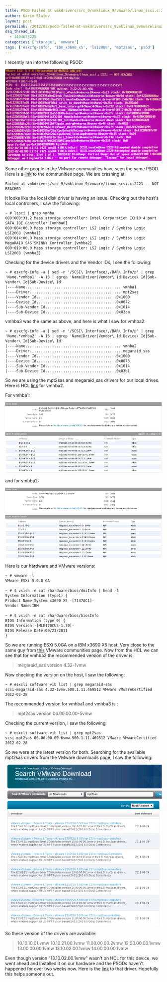 ```yaml
---
title: PSOD Failed at vmkdrivers/src_9/vmklinux_9/vmware/linux_scsi.c:2221 — NOT REACHED
author: Karim Elatov
layout: post
permalink: /2012/08/psod-failed-at-vmkdriverssrc_9vmklinux_9vmwarelinux_scsi-c2221-not-reached/
dsq_thread_id:
  - 1404673225
categories: ['storage', 'vmware']
tags: ['esxcfg-info', 'ibm_x3690_x5', 'lsi2008', 'mpt2sas', 'psod']
---
```


I recently ran into the following PSOD:

![psod-lsi-](https://github.com/elatov/uploads/raw/master/2012/08/psod-lsi-.png)

Some other people in the VMware communities have seen the same PSOD. Here is a [link](http://communities.vmware.com/message/2102510) to the communities page. We are crashing at:


	Failed at vmkdrivers/src_9/vmklinux_9/vmware/linux_scsi.c:2221 -- NOT REACHED


It looks like the local disk driver is having an issue. Checking out the host's local controllers, I saw the following:


	~ # lspci | grep vmhba
	000:000:31.2 Mass storage controller: Intel Corporation ICH10 4 port SATA IDE Controller [vmhba0]
	000:004:00.0 Mass storage controller: LSI Logic / Symbios Logic LSI2008 [vmhba1]
	000:014:00.0 Mass storage controller: LSI Logic / Symbios Logic MegaRAID SAS SKINNY Controller [vmhba2]
	000:019:00.0 Mass storage controller: LSI Logic / Symbios Logic LSI2008 [vmhba3]


Checking for the device drivers and the Vendor IDs, I see the following:


	~ # esxcfg-info -a | sed -n '/SCSI\ Interface/,/BAR\ Info/p' | grep 'Name.*vmhba1' -A 16 | egrep 'Name|Driver|Vendor\ Id|Device\ Id|Sub-Vendor\ Id|Sub-Device\ Id'
	|----Name............................................vmhba1
	|----Driver..........................................mpt2sas
	|----Vendor Id....................................0x1000
	|----Device Id....................................0x0072
	|----Sub-Vendor Id................................0x1014
	|----Sub-Device Id................................0x03ca


vmhba3 was the same as above, and here is what I saw for vmhba2:


	~ # esxcfg-info -a | sed -n '/SCSI\ Interface/,/BAR\ Info/p' | grep 'Name.*vmhba2' -A 16 | egrep 'Name|Driver|Vendor\ Id|Device\ Id|Sub-Vendor\ Id|Sub-Device\ Id'
	|----Name............................................vmhba2
	|----Driver..........................................megaraid_sas
	|----Vendor Id....................................0x1000
	|----Device Id....................................0x0073
	|----Sub-Vendor Id................................0x1014
	|----Sub-Device Id................................0x03b1


So we are using the mpt2sas and megaraid_sas drivers for our local drives. Here is HCL [link](http://www.vmware.com/resources/compatibility/detail.php?deviceCategory=io&productid=13971&deviceCategory=io&VID=1000&DID=0072&SVID=0000&SSID=0000&page=1&display_interval=10&sortColumn=Partner&sortOrder=Asc) for vmhba2.

For vmhba1:

![hcl-vmhba1](https://github.com/elatov/uploads/raw/master/2012/08/hcl-vmhba1.png)

and for vmhba2:

![hcl-vmhba2](https://github.com/elatov/uploads/raw/master/2012/08/hcl-vmhba2.png)

Here is our hardware and VMware versions:


	~ # vmware -l
	VMware ESXi 5.0.0 GA

	~ # $ vsish -e cat /hardware/bios/dmiInfo | head -3
	System Information (type1) {
	Product Name:System x3690 X5 -[7147AC1]-
	Vendor Name:IBM

	~ # $ vsish -e cat /hardware/bios/biosInfo
	BIOS Information (type 0) {
	BIOS Version:-[MLE170CUS-1.70]-
	BIOS Release Date:09/23/2011
	}


So we are running ESXi 5.0GA on a IBM x3690 X5 host. Very close to the same guy from [this](http://communities.vmware.com/message/2101833) VMware communities page. Now from the HCL we can see that for vmhba2 the recommended version of the driver is:

> megaraid_sas version 4.32-1vmw

Now checking the version on the host, I saw the following:


	~ # esxcli software vib list | grep megaraid-sas
	scsi-megaraid-sas 4.32-1vmw.500.1.11.469512 VMware VMwareCertified 2012-02-28


The recommended version for vmhba1 and vmhba3 is :

> mpt2sas version 06.00.00.00-5vmw

Checking the current version, I saw the following:


	~ # esxcli software vib list | grep mpt2sas
	scsi-mpt2sas 06.00.00.00-6vmw.500.1.11.469512 VMware VMwareCertified 2012-02-28


So we were at the latest version for both. Searching for the available mpt2sas drivers from the VMware downloads page, I saw the following:

![mp2sas-drivers](https://github.com/elatov/uploads/raw/master/2012/08/mp2sas-drivers.png)

So these version of the drivers are available:

> 10.10.10.01.vmw
> 10.10.21.00.1vmw
> 11.00.00.00.2vmw
> 12.00.00.00.1vmw
> 13.00.00.00.1vmw
> 13.10.02.00.1vmw
> 14.00.00.00.1vmw

Even though version "13.10.02.00.1vmw" wasn't on HCL for this device, we went ahead and installed it on our hardware and the PSODs haven't happened for over two weeks now. Here is the [link](https://my.vmware.com/web/vmware/details?downloadGroup=DT-ESXI50-LSI-mpt2sas-131002001vmw&productId=24) to that driver. Hopefully this helps someone out.

